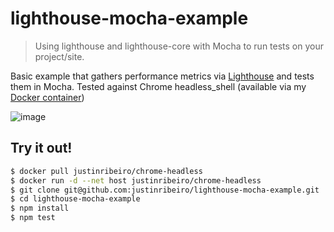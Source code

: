 # lighthouse-mocha-example

> Using lighthouse and lighthouse-core with Mocha to run tests on your project/site.

Basic example that gathers performance metrics via [Lighthouse](https://github.com/GoogleChrome/lighthouse/) and tests them in Mocha. Tested against Chrome headless_shell (available via my [Docker container](https://hub.docker.com/r/justinribeiro/chrome-headless/))

![image](https://cloud.githubusercontent.com/assets/643503/20443720/dc1b9dac-ad82-11e6-97d8-f07f40dc79c6.png)

## Try it out!
```sh
$ docker pull justinribeiro/chrome-headless
$ docker run -d --net host justinribeiro/chrome-headless
$ git clone git@github.com:justinribeiro/lighthouse-mocha-example.git
$ cd lighthouse-mocha-example
$ npm install
$ npm test
```
